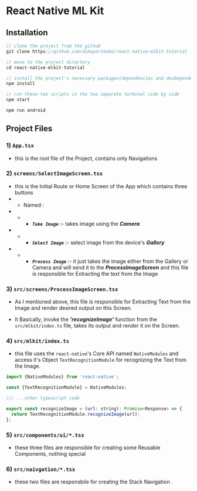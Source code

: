# React Native ML Kit

## Installation

```js
// clone the project from the github
git clone https://github.com/dimaportenko/react-native-mlkit-tutorial

// move to the project directory
cd react-native-mlkit-tutorial

// install the project's necessary packages(dependencies and devDependepencies)
npm install

// run these two scripts in the two separate terminal side by side
npm start

npm run android
```

## Project Files

### 1) `App.tsx`

- this is the root file of the Project, contains only Navigations

### 2) `screens/SelectImageScreen.tsx`

- this is the Initial Route or Home Screen of the App which contains three buttons
- - Named :
- - - **_`Take Image`_** :- takes image using the **_Camera_**
- - - **_`Select Image`_** :- select image from the device's **_Gallery_**
- - - **_`Process Image`_** :- it just takes the image either from the Gallery or Camera and will send it to the **_ProcessImageScreen_** and this file is responsible for Extracting the text from the Image

### 3) `src/screens/ProcessImageScreen.tsx`

- As I mentioned above, this file is responsible for Extracting Text from the Image and render desired output on this Screen.

- It Basically, invoke the **_'recognizeImage'_** function from the `src/mlkit/index.ts` file, takes its output and render it on the Screen.

### 4) `src/mlkit/index.ts`

- this file uses the `react-native`'s Core API named `NativeModules` and access it's Object `TextRecognitionModule` for recognizing the Text from the Image.

```js
import {NativeModules} from 'react-native';

const {TextRecognitionModule} = NativeModules;

/// ...other typescript code

export const recognizeImage = (url: string): Promise<Response> => {
  return TextRecognitionModule.recognizeImage(url);
};
```

### 5) `src/components/ui/*.tsx`

- these three files are responsible for creating some Reusable Components, nothing special

### 6) `src/naivgation/*.tsx`

- these two files are responsbile for creating the Stack Navigation .
